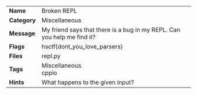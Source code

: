 <table>
  <tr>
    <td><strong>Name</strong></td>
    <td>Broken REPL</td>
  </tr>
  <tr>
    <td><strong>Category</strong></td>
    <td>Miscellaneous</td>
  </tr>
  <tr>
    <td><strong>Message</strong></td>
    <td>My friend says that there is a bug in my REPL. Can you help me find it?</td>
  </tr>
  <tr>
    <td><strong>Flags</strong></td>
    <td>hsctf{dont_you_love_parsers}</td>
  </tr>
  <tr>
    <td><strong>Files</strong></td>
    <td>repl.py</td>
  </tr>
  <tr>
    <td><strong>Tags</strong></td>
    <td>Miscellaneous<br>cppio</td>
  </tr>
  <tr>
    <td><strong>Hints</strong></td>
    <td>What happens to the given input?</td>
  </tr>
</table>
